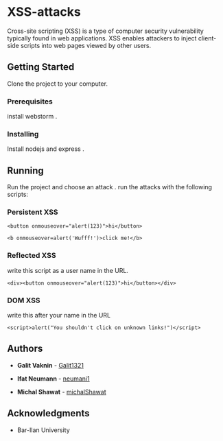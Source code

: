 # XSS-attacks

Cross-site scripting (XSS) is a type of computer security vulnerability typically found in web applications. 
XSS enables attackers to inject client-side scripts into web pages viewed by other users.

## Getting Started

Clone the project to your computer.

### Prerequisites

install webstorm .

### Installing

Install nodejs and express .

## Running 

Run the project and choose an attack .
run the attacks with the following scripts:

### Persistent XSS
```
<button onmouseover="alert(123)">hi</button>

<b onmouseover=alert('Wufff!')>click me!</b>
```
### Reflected XSS 
write this script as a user name in the URL.
```
<div><button onmouseover="alert(123)">hi</button></div>
```
### DOM XSS
write this after your name in the URL
```
<script>alert("You shouldn't click on unknown links!")</script>
 ```
 
 ## Authors

* **Galit Vaknin** - [Galit1321](https://github.com/Galit1321)

* **Ifat Neumann** - [neumani1](https://github.com/neumani1)

* **Michal Shawat** - [michalShawat](https://github.com/michalShawat)

## Acknowledgments

* Bar-Ilan University
